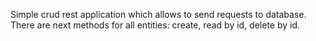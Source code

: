 Simple crud rest application which allows to send requests to database.
There are next methods for all entities:
create,
read by id,
delete by id.
